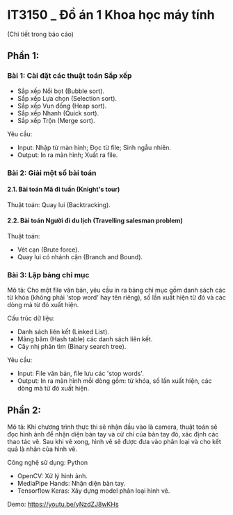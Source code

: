 # IT3150 _ Đồ án 1 Khoa học máy tính 
(Chi tiết trong báo cáo)
## Phần 1:
### Bài 1: Cài đặt các thuật toán Sắp xếp
  - Sắp xếp Nổi bọt (Bubble sort).
  - Sắp xếp Lựa chọn (Selection sort).
  - Sắp xếp Vun đống (Heap sort).
  - Sắp xếp Nhanh (Quick sort).
  - Sắp xếp Trộn (Merge sort).
  
  Yêu cầu:
  - Input: Nhập từ màn hình; Đọc từ file; Sinh ngẫu nhiên.
  - Output: In ra màn hình; Xuất ra file.
  
### Bài 2: Giải một số bài toán
#### 2.1. Bài toán Mã đi tuần (Knight's tour)
  Thuật toán: Quay lui (Backtracking).
#### 2.2. Bài toán Người đi du lịch (Travelling salesman problem)
  Thuật toán:
  - Vét cạn (Brute force).
  - Quay lui có nhánh cận (Branch and Bound).
  
### Bài 3: Lập bảng chỉ mục
  Mô tả: Cho một file văn bản, yêu cầu in ra bảng chỉ mục gồm danh sách các từ khóa (không phải 'stop word' hay tên riêng), số lần xuất hiện từ đó và các dòng mà từ đó xuất hiện.
  
  Cấu trúc dữ liệu:
  - Danh sách liên kết (Linked List).
  - Mảng băm (Hash table) các danh sách liên kết.
  - Cây nhị phân tìm (Binary search tree).
  
  Yêu cầu:
  - Input: File văn bản, file lưu các 'stop words'.
  - Output: In ra màn hình mỗi dòng gồm: từ khóa, số lần xuất hiện, các dòng mà từ đó xuất hiện.

## Phần 2:
  Mô tả: Khi chương trình thực thi sẽ nhận đầu vào là camera, thuật toán sẽ đọc hình ảnh để nhận diện bàn tay và cử chỉ của bàn tay đó, xác định các thao tác vẽ. Sau khi vẽ xong, hình vẽ sẽ được đưa vào phân loại và cho kết quả là nhãn của hình vẽ.
  
  Công nghệ sử dụng: Python
  - OpenCV: Xử lý hình ảnh.
  - MediaPipe Hands: Nhận diện bàn tay.
  - Tensorflow Keras: Xây dựng model phân loại hình vẽ.

  Demo: https://youtu.be/yNzdZJ8wKHs
